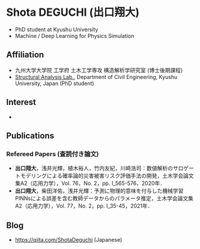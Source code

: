 # Shota DEGUCHI (出口翔大)
* PhD student at Kyushu University
* Machine / Deep Learning for Physics Simulation

## Affiliation
* 九州大学大学院 工学府 土木工学専攻 構造解析学研究室 (博士後期課程)
* [Structural Analysis Lab.](https://kyushu-u.wixsite.com/structural-analysis), Department of Civil Engineering, Kyushu University, Japan (PhD student)

## Interest
* 

## Publications
### Refereed Papers (査読付き論文)
* **出口翔大**，浅井光輝，植木裕人，竹内友紀，川崎浩司：数値解析のサロゲートモデリングによる確率論的災害被害リスク評価手法の開発，土木学会論文集A2（応用力学），Vol. 76，No. 2，pp. I_565-576，2020年．
* **出口翔大**，柴田洋佑，浅井光輝：予測に物理的意味を付与した機械学習PINNsによる誤差を含む教師データからのパラメータ推定，土木学会論文集A2（応用力学），Vol. 77，No. 2，pp. I_35-45，2021年．



## Blog
* https://qiita.com/ShotaDeguchi (Japanese)

